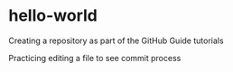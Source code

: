 # hello-world
Creating a repository as part of the GitHub Guide tutorials

Practicing editing a file to see commit process
